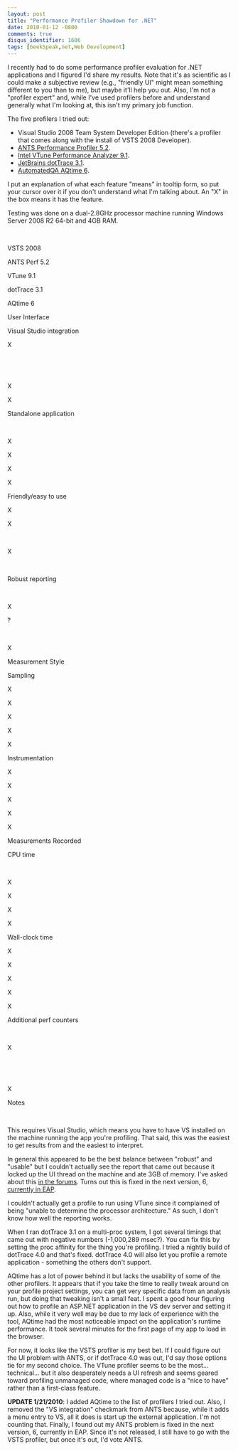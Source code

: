 ```yaml
---
layout: post
title: "Performance Profiler Showdown for .NET"
date: 2010-01-12 -0800
comments: true
disqus_identifier: 1606
tags: [GeekSpeak,net,Web Development]
---
```

I recently had to do some performance profiler evaluation for .NET
applications and I figured I'd share my results. Note that it's as
scientific as I could make a subjective review (e.g., "friendly UI"
might mean something different to you than to me), but maybe it'll help
you out. Also, I'm not a "profiler expert" and, while I've used
profilers before and understand generally what I'm looking at, this
isn't my primary job function.

The five profilers I tried out:

-   Visual Studio 2008 Team System Developer Edition (there's a profiler
    that comes along with the install of VSTS 2008 Developer).
-   [ANTS Performance Profiler
    5.2](http://www.red-gate.com/products/ants_performance_profiler/index.htm).
-   [Intel VTune Performance Analyzer
    9.1](http://software.intel.com/en-us/intel-vtune/).
-   [JetBrains dotTrace
    3.1](http://www.jetbrains.com/profiler/index.html).
-   [AutomatedQA AQtime
    6](http://forums.automatedqa.com/products/aqtime/).

I put an explanation of what each feature "means" in tooltip form, so
put your cursor over it if you don't understand what I'm talking about.
An "X" in the box means it has the feature.

Testing was done on a dual-2.8GHz processor machine running Windows
Server 2008 R2 64-bit and 4GB RAM.

 

VSTS 2008

ANTS Perf 5.2

VTune 9.1

dotTrace 3.1

AQtime 6

User Interface

Visual Studio integration

X

 

 

X

X

Standalone application

 

X

X

X

X

Friendly/easy to use

X

X

 

X

 

Robust reporting

 

X

?

 

X

Measurement Style

Sampling

X

X

X

X

X

Instrumentation

X

X

X

X

X

Measurements Recorded

CPU time

 

X

X

X

X

Wall-clock time

X

X

X

X

X

Additional perf counters

 

X

 

 

X

Notes

 

This requires Visual Studio, which means you have to have VS installed
on the machine running the app you're profiling. That said, this was the
easiest to get results from and the easiest to interpret.

In general this appeared to be the best balance between "robust" and
"usable" but I couldn't actually see the report that came out because it
locked up the UI thread on the machine and ate 3GB of memory. I've asked
about this [in the
forums](http://www.red-gate.com/messageboard/viewtopic.php?t=10249).
Turns out this is fixed in the next version, 6, [currently in
EAP](http://www.red-gate.com/MessageBoard/viewforum.php?f=110).

I couldn't actually get a profile to run using VTune since it complained
of being "unable to determine the processor architecture." As such, I
don't know how well the reporting works.

When I ran dotTrace 3.1 on a multi-proc system, I got several timings
that came out with negative numbers (-1,000,289 msec?). You can fix this
by setting the proc affinity for the thing you're profiling. I tried a
nightly build of dotTrace 4.0 and that's fixed. dotTrace 4.0 will also
let you profile a remote application - something the others don't
support.

AQtime has a lot of power behind it but lacks the usability of some of
the other profilers. It appears that if you take the time to really
tweak around on your profile project settings, you can get very specific
data from an analysis run, but doing that tweaking isn't a small feat. I
spent a good hour figuring out how to profile an ASP.NET application in
the VS dev server and setting it up. Also, while it very well may be due
to my lack of experience with the tool, AQtime had the most noticeable
impact on the application's runtime performance. It took several minutes
for the first page of my app to load in the browser.

For now, it looks like the VSTS profiler is my best bet. If I could
figure out the UI problem with ANTS, or if dotTrace 4.0 was out, I'd say
those options tie for my second choice. The VTune profiler seems to be
the most... technical... but it also desperately needs a UI refresh and
seems geared toward profiling unmanaged code, where managed code is a
"nice to have" rather than a first-class feature.

**UPDATE 1/21/2010**: I added AQtime to the list of profilers I tried
out. Also, I removed the "VS integration" checkmark from ANTS because,
while it adds a menu entry to VS, all it does is start up the external
application. I'm not counting that. Finally, I found out my ANTS problem
is fixed in the next version, 6, currently in EAP. Since it's not
released, I still have to go with the VSTS profiler, but once it's out,
I'd vote ANTS.

